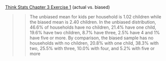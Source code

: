 [Think Stats Chapter 3 Exercise 1](http://greenteapress.com/thinkstats2/html/thinkstats2004.html#toc31) (actual vs. biased)

>> The unbiased mean for kids per household is 1.02 children while the biased mean is 2.40 children. In the unbiased distribution, 46.6% of households have no children, 21.4% have one child, 19.6% have two children, 8.7% have three, 2.5% have 4 and 1% have five or more. By comparison, the biased sample has no households with no children, 20.8% with one child, 38.3% with two, 25.5% with three, 10.0% with four, and 5.2% with five or more
